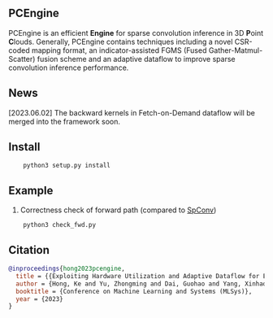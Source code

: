 ## PCEngine
PCEngine is an efficient **Engine** for sparse convolution inference in 3D **P**oint **C**louds. Generally, PCEngine contains techniques including a novel CSR-coded mapping format, an indicator-assisted FGMS (Fused Gather-Matmul-Scatter) fusion scheme and an adaptive dataflow to improve sparse convolution inference performance.

## News
[2023.06.02] The backward kernels in Fetch-on-Demand dataflow will be merged into the framework soon.

## Install
```
    python3 setup.py install
```

## Example
1. Correctness check of forward path (compared to [SpConv](https://github.com/traveller59/spconv))
```
    python3 check_fwd.py
```

## Citation
```bibtex
@inproceedings{hong2023pcengine,
  title = {{Exploiting Hardware Utilization and Adaptive Dataflow for Efficient Sparse Convolution in 3D Point Clouds}},
  author = {Hong, Ke and Yu, Zhongming and Dai, Guohao and Yang, Xinhao and Lian, Yaoxiu and Liu, Zehao and Xu, Ningyi and Dong, Yuhan and Wang, Yu},
  booktitle = {Conference on Machine Learning and Systems (MLSys)},
  year = {2023}
}
```
